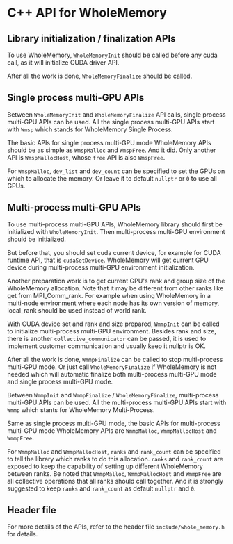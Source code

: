 # C++ API for WholeMemory

## Library initialization / finalization APIs

To use WholeMemory, `WholeMemoryInit` should be called before any cuda call, as it will initialize CUDA driver API.

After all the work is done, `WholeMemoryFinalize` should be called.

## Single process multi-GPU APIs

Between `WholeMemoryInit` and `WholeMemoryFinalize` API calls, single process multi-GPU APIs can be used.
All the single process multi-GPU APIs start with `Wmsp` which stands for WholeMemory Single Process.

The basic APIs for single process multi-GPU mode WholeMemory APIs should be as simple as `WmspMalloc` and `WmspFree`. And it did.
Only another API is `WmspMallocHost`, whose `free` API is also `WmspFree`.

For `WmspMalloc`, `dev_list` and `dev_count` can be specified to set the GPUs on which to allocate the memory.
Or leave it to default `nullptr` or `0` to use all GPUs.

## Multi-process multi-GPU APIs

To use multi-process multi-GPU APIs, WholeMemory library should first be initialized with `WholeMemoryInit`.
Then multi-process multi-GPU environment should be initialized.

But before that, you should set cuda current device, for example for CUDA runtime API, that is `cudaSetDevice`.
WholeMemory will get current GPU device during multi-process multi-GPU environment initialization.

Another preparation work is to get current GPU's rank and group size of the WholeMemory allocation.
Note that it may be different from other ranks like get from MPI_Comm_rank.
For example when using WholeMemory in a multi-node environment where each node has its own version of memory, local_rank should be used instead of world rank.

With CUDA device set and rank and size prepared, `WmmpInit` can be called to initialize multi-process multi-GPU environment.
Besides rank and size, there is another `collective_communicator` can be passed, it is used to implement customer communication and usually keep it nullptr is OK.

After all the work is done, `WmmpFinalize` can be called to stop multi-process multi-GPU mode.
Or just call `WholeMemoryFinalize` if WholeMemory is not needed which will automatic finalize both multi-process multi-GPU mode and single process multi-GPU mode.

Between `WmmpInit` and `WmmpFinalize` / `WholeMemoryFinalize`, multi-process multi-GPU APIs can be used.
All the multi-process multi-GPU APIs start with `Wmmp` which stants for WholeMemory Multi-Process.

Same as single process multi-GPU mode, the basic APIs for multi-process multi-GPU mode WholeMemory APIs are `WmmpMalloc`, `WmmpMallocHost` and `WmmpFree`.

For `WmmpMalloc` and `WmmpMallocHost`, `ranks` and `rank_count` can be specified to tell the library which ranks to do this allocation.
`ranks` and `rank_count` are exposed to keep the capability of setting up different WholeMemory between ranks.
Be noted that `WmmpMalloc`, `WmmpMallocHost` and `WmmpFree` are all collective operations that all ranks should call together.
And it is strongly suggested to keep `ranks` and `rank_count` as default `nullptr` and `0`.

## Header file

For more details of the APIs, refer to the header file `include/whole_memory.h` for details.